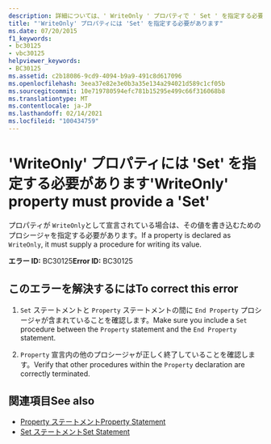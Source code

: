 ```yaml
---
description: 詳細については、' WriteOnly ' プロパティで ' Set ' を指定する必要があります
title: "'WriteOnly' プロパティには 'Set' を指定する必要があります"
ms.date: 07/20/2015
f1_keywords:
- bc30125
- vbc30125
helpviewer_keywords:
- BC30125
ms.assetid: c2b18086-9cd9-4094-b9a9-491c8d617096
ms.openlocfilehash: 3eea37e82e3e0b3a35e134a294021d589c1cf05b
ms.sourcegitcommit: 10e719780594efc781b15295e499c66f316068b8
ms.translationtype: MT
ms.contentlocale: ja-JP
ms.lasthandoff: 02/14/2021
ms.locfileid: "100434759"
---
```

# <a name="writeonly-property-must-provide-a-set"></a><span data-ttu-id="08e5e-103">'WriteOnly' プロパティには 'Set' を指定する必要があります</span><span class="sxs-lookup"><span data-stu-id="08e5e-103">'WriteOnly' property must provide a 'Set'</span></span>

<span data-ttu-id="08e5e-104">プロパティが `WriteOnly`として宣言されている場合は、その値を書き込むためのプロシージャを指定する必要があります。</span><span class="sxs-lookup"><span data-stu-id="08e5e-104">If a property is declared as `WriteOnly`, it must supply a procedure for writing its value.</span></span>  
  
 <span data-ttu-id="08e5e-105">**エラー ID:** BC30125</span><span class="sxs-lookup"><span data-stu-id="08e5e-105">**Error ID:** BC30125</span></span>  
  
## <a name="to-correct-this-error"></a><span data-ttu-id="08e5e-106">このエラーを解決するには</span><span class="sxs-lookup"><span data-stu-id="08e5e-106">To correct this error</span></span>  
  
1. <span data-ttu-id="08e5e-107">`Set` ステートメントと `Property` ステートメントの間に `End Property` プロシージャが含まれていることを確認します。</span><span class="sxs-lookup"><span data-stu-id="08e5e-107">Make sure you include a `Set` procedure between the `Property` statement and the `End Property` statement.</span></span>  
  
2. <span data-ttu-id="08e5e-108">`Property` 宣言内の他のプロシージャが正しく終了していることを確認します。</span><span class="sxs-lookup"><span data-stu-id="08e5e-108">Verify that other procedures within the `Property` declaration are correctly terminated.</span></span>  
  
## <a name="see-also"></a><span data-ttu-id="08e5e-109">関連項目</span><span class="sxs-lookup"><span data-stu-id="08e5e-109">See also</span></span>

- [<span data-ttu-id="08e5e-110">Property ステートメント</span><span class="sxs-lookup"><span data-stu-id="08e5e-110">Property Statement</span></span>](../language-reference/statements/property-statement.md)
- [<span data-ttu-id="08e5e-111">Set ステートメント</span><span class="sxs-lookup"><span data-stu-id="08e5e-111">Set Statement</span></span>](../language-reference/statements/set-statement.md)
